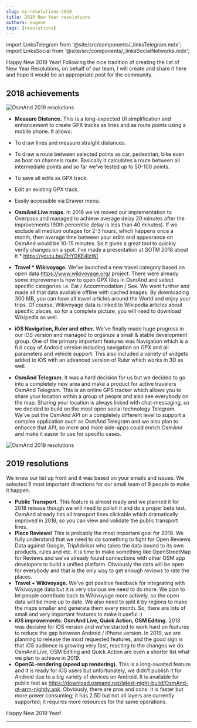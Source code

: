 ```yaml
---
slug: ny-resolutions-2019
title: 2019 New Year resolutions
authors: eugene
tags: [resolutions]
---
```

import LinksTelegram from '@site/src/components/_linksTelegram.mdx';
import LinksSocial from '@site/src/components/_linksSocialNetworks.mdx';


Happy New 2019 Year!
Following the nice tradition of creating the list of New Year Resolutions, on behalf of our team, I will create and share it here and hope it would be an appropriate post for the community.

<!--truncate-->


## 2018 achievements

![OsmAnd 2019 resolutions](./2018-NY-1.png)

* **Measure Distance.**
This is a long-expected UI simplification and enhancement to create GPX tracks as lines and as route points using a mobile phone. It allows:
* To draw lines and measure straight distances.
* To draw a route between selected points as car, pedestrian, bike even as boat on channels route. Basically it calculates a route between all intermediate points and so far we've tested up to 50-100 points.
* To save all edits as GPX track.
* Edit an existing GPX track.
* Easily accessible via Drawer menu.

* **OsmAnd Live maps.**
 In 2018 we've moved our implementation to Overpass and managed to achieve average delay 20 minutes after the improvements (90th percentile delay is less than 40 minutes). If we exclude all medium outages for 2-3 hours, which happens once a month, then average time between your edits and appearance on OsmAnd would be 10-15 minutes. So it gives a great tool to quickly verify changes on a spot. I've made a presentation at SOTM 2018 about it * https://youtu.be/ZHY0KE4IzWI
* **Travel * Wikivoyage.**
 We've launched a new travel category based on open data https://www.wikivoyage.org/ project. There were already some improvements how to open GPX files in OsmAnd and select specific categories i.e. Eat / Accommodation / See. We went further and made all that data available offline with cached images. By downloading 300 MB, you can have all travel articles around the World and enjoy your trips. Of course, Wikivoyage data is linked to Wikipedia articles about specific places, so for a complete picture, you will need to download Wikipedia as well.
* **iOS Navigation, Ruler and other.**
 We've finally made huge progress in our iOS version and managed to organize a small &amp; stable development group. One of the primary important features was Navigation which is a full copy of Android version including navigation on GPX and all parameters and vehicle support. This also included a variety of widgets added to iOS with an advanced version of Ruler which works in 3D as well.
* **OsmAnd Telegram.**
 It was a hard decision for us but we decided to go into a completely new area and make a product for active travelers OsmAnd Telegram. This is an online GPS tracker which allows you to share your location within a group of people and also see everybody on the map. Sharing your location is always linked with chat-messaging, so we decided to build on the most open social technology Telegram. We've put the OsmAnd API on a completely different level to support a complex application such as OsmAnd Telegram and we also plan to enhance that API, so more and more side-apps could enrich OsmAnd and make it easier to use for specific cases.

![OsmAnd 2019 resolutions](./2018-NY-2.png)

## 2019 resolutions

We knew our list up front and it was based on your emails and issues. We selected 5 most important directions for our small team of 9 people to make it happen.


* **Public Transport.**
 This feature is almost ready and we planned it for 2018 release though we will need to polish it and do a proper beta test. OsmAnd already has all transport lines clickable which dramatically improved in 2018, so you can view and validate the public transport lines.
* **Place Reviews!**
 This is probably the most important goal for 2019. We fully understand that we need to do something to fight for Open Reviews Data against Google, TripAdvisor who takes the data bound to its own products, rules and etc. It is time to make something like OpenStreetMap for Reviews and we've already found connections with other OSM app developers to build a unified platform. Obviously the data will be open for everybody and that is the only way to get enough reviews to rate the places.
* **Travel + Wikivoyage.**
 We've got positive feedback for integrating with Wikivoyage data but it is very obvious we need to do more. We plan to let people contribute back to Wikivoyage more actively, so the open data will be more up to date. We also need to split it by regions to make the maps smaller and generate them every month. So, there are lots of small and very important features to make it useful :)
* **iOS improvements: OsmAnd Live, Quick Action, OSM Editing.**
2018 was decisive for iOS version and we've started to work hard on features to reduce the gap between Android / iPhone version. In 2019, we are planning to release the most requested features, and the good sign is that iOS audience is growing very fast, reacting to the changes we do. OsmAnd Live, OSM Editing and Quick Action are even a shorter list what we plan to achieve in 2019.
* **OpenGL-rendering (speed up rendering).**
 This is a long-awaited feature and it is ready for iOS users but unfortunately, we didn't publish it for Android due to a big variety of devices on Android. It is available for public test as https://download.osmand.net/latest-night-build/OsmAnd-qt-arm-nightly.apk. Obviously, there are pros and cons: it is faster but more power consuming; it has 2.5D but not all layers are currently supported; it requires more resources for the same operations.

Happy New 2019 Year!

_____________________________

<LinksSocial/>
<LinksTelegram/>
